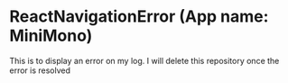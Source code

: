 # ReactNavigationError (App name: MiniMono)
This is to display an error on my log. I will delete this repository once the error is resolved
